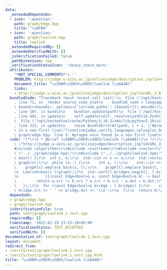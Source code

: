 ```yaml
---
data:
  _extendedDependsOn:
  - icon: ':question:'
    path: graph/edge.hpp
    title: "\u8FBA"
  - icon: ':question:'
    path: graph/lowlink.hpp
    title: lowlink
  _extendedRequiredBy: []
  _extendedVerifiedWith: []
  _isVerificationFailed: false
  _pathExtension: cpp
  _verificationStatusIcon: ':heavy_check_mark:'
  attributes:
    '*NOT_SPECIAL_COMMENTS*': ''
    PROBLEM: http://judge.u-aizu.ac.jp/onlinejudge/description.jsp?id=GRL_3_B
    document_title: "\u30B0\u30E9\u30D5/lowlink (\u6A4B)"
    links:
    - http://judge.u-aizu.ac.jp/onlinejudge/description.jsp?id=GRL_3_B
  bundledCode: "Traceback (most recent call last):\n  File \"/opt/hostedtoolcache/Python/3.10.2/x64/lib/python3.10/site-packages/onlinejudge_verify/documentation/build.py\"\
    , line 71, in _render_source_code_stat\n    bundled_code = language.bundle(stat.path,\
    \ basedir=basedir, options={'include_paths': [basedir]}).decode()\n  File \"/opt/hostedtoolcache/Python/3.10.2/x64/lib/python3.10/site-packages/onlinejudge_verify/languages/cplusplus.py\"\
    , line 187, in bundle\n    bundler.update(path)\n  File \"/opt/hostedtoolcache/Python/3.10.2/x64/lib/python3.10/site-packages/onlinejudge_verify/languages/cplusplus_bundle.py\"\
    , line 401, in update\n    self.update(self._resolve(pathlib.Path(included), included_from=path))\n\
    \  File \"/opt/hostedtoolcache/Python/3.10.2/x64/lib/python3.10/site-packages/onlinejudge_verify/languages/cplusplus_bundle.py\"\
    , line 312, in update\n    raise BundleErrorAt(path, i + 1, \"#pragma once found\
    \ in a non-first line\")\nonlinejudge_verify.languages.cplusplus_bundle.BundleErrorAt:\
    \ graph/edge.hpp: line 5: #pragma once found in a non-first line\n"
  code: "/*\r\n * @brief \u30B0\u30E9\u30D5/lowlink (\u6A4B)\r\n */\r\n#define PROBLEM\
    \ \"http://judge.u-aizu.ac.jp/onlinejudge/description.jsp?id=GRL_3_B\"\r\n\r\n\
    #include <algorithm>\r\n#include <iostream>\r\n#include <vector>\r\n\r\n#include\
    \ \"../../graph/edge.hpp\"\r\n#include \"../../graph/lowlink.hpp\"\r\n\r\nint\
    \ main() {\r\n  int v, e;\r\n  std::cin >> v >> e;\r\n  std::vector<std::vector<Edge<bool>>>\
    \ graph(v);\r\n  while (e--) {\r\n    int s, t;\r\n    std::cin >> s >> t;\r\n\
    \    graph[s].emplace_back(s, t);\r\n    graph[t].emplace_back(t, s);\r\n  }\r\
    \n  Lowlink<bool> l(graph);\r\n  std::sort(l.bridges.begin(), l.bridges.end(),\r\
    \n            [](const Edge<bool>& a, const Edge<bool>& b) -> bool {\r\n     \
    \         return a.src != b.src ? a.src < b.src : a.dst < b.dst;\r\n         \
    \   });\r\n  for (const Edge<bool>& bridge : l.bridges) {\r\n    std::cout <<\
    \ bridge.src << ' ' << bridge.dst << '\\n';\r\n  }\r\n  return 0;\r\n}\r\n"
  dependsOn:
  - graph/edge.hpp
  - graph/lowlink.hpp
  isVerificationFile: true
  path: test/graph/lowlink.1.test.cpp
  requiredBy: []
  timestamp: '2022-02-19 23:25:10+09:00'
  verificationStatus: TEST_ACCEPTED
  verifiedWith: []
documentation_of: test/graph/lowlink.1.test.cpp
layout: document
redirect_from:
- /verify/test/graph/lowlink.1.test.cpp
- /verify/test/graph/lowlink.1.test.cpp.html
title: "\u30B0\u30E9\u30D5/lowlink (\u6A4B)"
---
```

